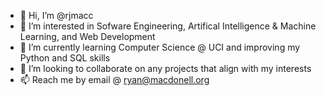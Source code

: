 - 👋 Hi, I’m @rjmacc
- 👀 I’m interested in Sofware Engineering, Artifical Intelligence & Machine Learning, and Web Development
- 🌱 I’m currently learning Computer Science @ UCI and improving my Python and SQL skills
- 💞️ I’m looking to collaborate on any projects that align with my interests
- 📫 Reach me by email @ ryan@macdonell.org

<!---
rjmacc/rjmacc is a ✨ special ✨ repository because its `README.md` (this file) appears on your GitHub profile.
You can click the Preview link to take a look at your changes.
--->
